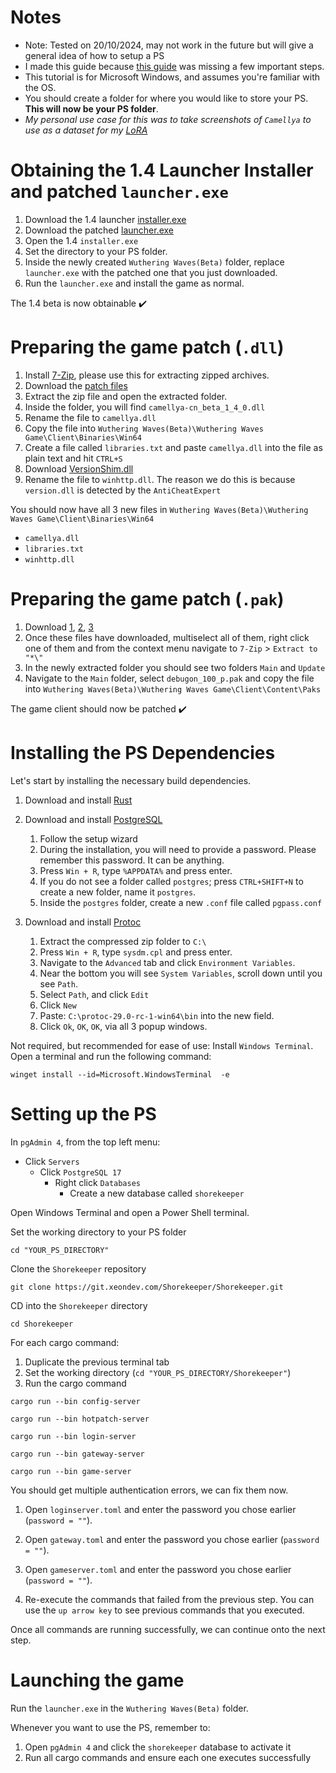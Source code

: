 # Notes
* Note: Tested on 20/10/2024, may not work in the future but will give a general idea of how to setup a PS
* I made this guide because [this guide](https://git.xeondev.com/Shorekeeper/Shorekeeper) was missing a few important steps.
* This tutorial is for Microsoft Windows, and assumes you're familiar with the OS.
* You should create a folder for where you would like to store your PS. **This will now be your PS folder**.
* *My personal use case for this was to take screenshots of `Camellya` to use as a dataset for my [LoRA](https://civitai.com/models/876351/camellya-wuthering-waves)*

# Obtaining the 1.4 Launcher Installer and patched `launcher.exe`

1. Download the 1.4 launcher  [installer.exe](https://pcdownload-huoshan.aki-game.com/pcstarter/prod/starter/10008_Pa0Q0EMFxukjEqX33pF9Uyvdc8MaGPSz/G152/1.6.1.0/lrXV5DtqdqnCMFAqMctsXWmZyjLeZxHF/installer.exe)
2. Download the patched [launcher.exe](https://cdn.discordapp.com/attachments/1283475673788452978/1295007799373332510/launcher.exe?ex=6717a17f&is=67164fff&hm=4fad5195392bf58e31f20aad12b6a7328ab5c2c9b29f92ffa7ae4ca7bc1795d9&)
3. Open the 1.4 `installer.exe`
4. Set the directory to your PS folder.
5. Inside the newly created `Wuthering Waves(Beta)` folder, replace `launcher.exe` with the patched one that you just downloaded.
6. Run the `launcher.exe` and install the game as normal.

The 1.4 beta is now obtainable ✔️

# Preparing the game patch (`.dll`)

1. Install [7-Zip](https://7-zip.org/a/7z2408-x64.exe), please use this for extracting zipped archives.
2. Download the [patch files](https://git.xeondev.com/xeon/camellya-patch/releases/download/0.4.0/camellya-patch-win64.zip)
3. Extract the zip file and open the extracted folder.
4. Inside the folder, you will find `camellya-cn_beta_1_4_0.dll`
5. Rename the file to `camellya.dll`
6. Copy the file into `Wuthering Waves(Beta)\Wuthering Waves Game\Client\Binaries\Win64`
7. Create a file called `libraries.txt` and paste `camellya.dll` into the file as plain text and hit `CTRL+S`
8. Download [VersionShim.dll](https://github.com/Xpl0itR/VersionShim/releases/download/1.1.0/VersionShim.dll)
9. Rename the file to `winhttp.dll`. The reason we do this is because `version.dll` is detected by the `AntiCheatExpert`


You should now have all 3 new files in `Wuthering Waves(Beta)\Wuthering Waves Game\Client\Binaries\Win64`

* `camellya.dll`
* `libraries.txt`
* `winhttp.dll`

# Preparing the game patch (`.pak`)

1. Download [1](https://git.xeondev.com/Shorekeeper/shorekeeper-pak/releases/download/1.3.0_1.3.9/1.3.0_1.3.9.7z.001), [2](https://git.xeondev.com/Shorekeeper/shorekeeper-pak/releases/download/1.3.0_1.3.9/1.3.0_1.3.9.7z.002), [3](https://git.xeondev.com/Shorekeeper/shorekeeper-pak/releases/download/1.3.0_1.3.9/1.3.0_1.3.9.7z.003)
2. Once these files have downloaded, multiselect all of them, right click one of them and from the context menu navigate to `7-Zip` > `Extract to "*\"`
3. In the newly extracted folder you should see two folders `Main` and `Update`
4. Navigate to the `Main` folder, select `debugon_100_p.pak` and copy the file into `Wuthering Waves(Beta)\Wuthering Waves Game\Client\Content\Paks`

The game client should now be  patched ✔️

# Installing the PS Dependencies

Let's start by installing the necessary  build dependencies.

1. Download and install [Rust](https://static.rust-lang.org/rustup/dist/x86_64-pc-windows-msvc/rustup-init.exe)
2. Download and install [PostgreSQL](https://sbp.enterprisedb.com/getfile.jsp?fileid=1259174)
	1. Follow the setup wizard
	2. During the installation, you will need to provide a password. Please remember this password. It can be anything.
	3. Press `Win + R`, type `%APPDATA%` and press enter.
	4. If you do not see a folder called `postgres`; press `CTRL+SHIFT+N` to create a new folder, name it `postgres`.
	5. Inside the `postgres` folder, create a new `.conf` file called `pgpass.conf`

3. Download and install [Protoc](https://github.com/protocolbuffers/protobuf/releases/download/v28.2/protoc-28.2-win64.zip)
	1. Extract the compressed zip folder  to `C:\`
	2. Press `Win + R`, type `sysdm.cpl` and press enter.
	3. Navigate to the `Advanced` tab and click `Environment Variables`.
	4. Near the bottom you will see `System Variables`, scroll down until you see `Path`.
	5. Select `Path`, and click `Edit`
	6. Click `New`
	7. Paste: `C:\protoc-29.0-rc-1-win64\bin` into the new field.
	8. Click `Ok`, `OK`, `OK`, via all 3 popup windows.


Not required, but recommended for ease of use: Install `Windows Terminal`. Open a terminal and run the following command:
```
winget install --id=Microsoft.WindowsTerminal  -e
```

# Setting up the PS

In `pgAdmin 4`, from the top left menu: 
* Click `Servers`
	* Click `PostgreSQL 17`
		* Right click `Databases`
			* Create a new database called `shorekeeper`

Open Windows Terminal and open a Power Shell terminal.

Set the working directory to your PS folder
```
cd "YOUR_PS_DIRECTORY"
```

Clone the `Shorekeeper` repository
```
git clone https://git.xeondev.com/Shorekeeper/Shorekeeper.git
```

CD into the `Shorekeeper` directory
```
cd Shorekeeper
```

For each cargo command:
1. Duplicate the previous terminal tab
2. Set the working directory (`cd "YOUR_PS_DIRECTORY/Shorekeeper"`)
3. Run the cargo command

```
cargo run --bin config-server
```

```
cargo run --bin hotpatch-server
```

```
cargo run --bin login-server
```

```
cargo run --bin gateway-server
```

```
cargo run --bin game-server
```

You should get multiple authentication errors, we can fix them now.

1. Open `loginserver.toml` and enter the password you chose earlier (`password = ""`).

2. Open `gateway.toml` and enter the password you chose earlier (`password = ""`).

3. Open `gameserver.toml` and enter the password you chose earlier (`password = ""`).

4. Re-execute the commands that failed from the previous step. You can use the `up arrow key` to see previous commands that you executed.

Once all commands are running successfully, we can continue onto the next step.

# Launching the game

Run the `launcher.exe` in the `Wuthering Waves(Beta)` folder. 

Whenever you want to use the PS, remember to:
1. Open `pgAdmin 4` and click the `shorekeeper` database to activate it
2. Run all cargo commands and ensure each one executes successfully